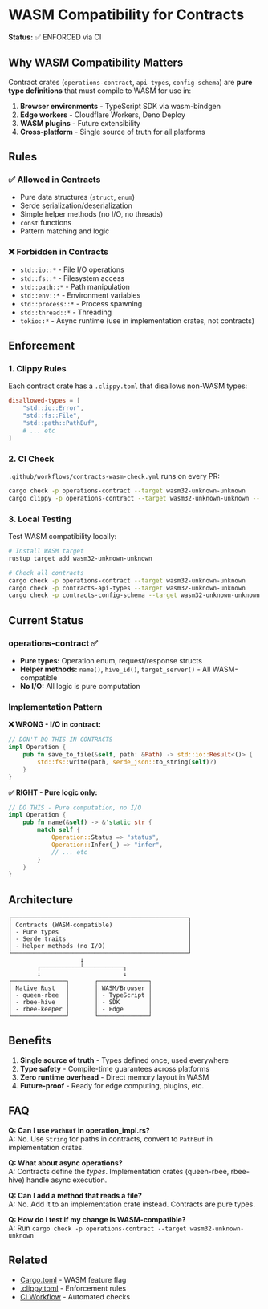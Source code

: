 # WASM Compatibility for Contracts

**Status:** ✅ ENFORCED via CI

## Why WASM Compatibility Matters

Contract crates (`operations-contract`, `api-types`, `config-schema`) are **pure type definitions** that must compile to WASM for use in:

1. **Browser environments** - TypeScript SDK via wasm-bindgen
2. **Edge workers** - Cloudflare Workers, Deno Deploy
3. **WASM plugins** - Future extensibility
4. **Cross-platform** - Single source of truth for all platforms

## Rules

### ✅ Allowed in Contracts

- Pure data structures (`struct`, `enum`)
- Serde serialization/deserialization
- Simple helper methods (no I/O, no threads)
- `const` functions
- Pattern matching and logic

### ❌ Forbidden in Contracts

- `std::io::*` - File I/O operations
- `std::fs::*` - Filesystem access
- `std::path::*` - Path manipulation
- `std::env::*` - Environment variables
- `std::process::*` - Process spawning
- `std::thread::*` - Threading
- `tokio::*` - Async runtime (use in implementation crates, not contracts)

## Enforcement

### 1. Clippy Rules

Each contract crate has a `.clippy.toml` that disallows non-WASM types:

```toml
disallowed-types = [
    "std::io::Error",
    "std::fs::File",
    "std::path::PathBuf",
    # ... etc
]
```

### 2. CI Check

`.github/workflows/contracts-wasm-check.yml` runs on every PR:

```bash
cargo check -p operations-contract --target wasm32-unknown-unknown
cargo clippy -p operations-contract --target wasm32-unknown-unknown -- -D warnings
```

### 3. Local Testing

Test WASM compatibility locally:

```bash
# Install WASM target
rustup target add wasm32-unknown-unknown

# Check all contracts
cargo check -p operations-contract --target wasm32-unknown-unknown
cargo check -p contracts-api-types --target wasm32-unknown-unknown
cargo check -p contracts-config-schema --target wasm32-unknown-unknown
```

## Current Status

### operations-contract ✅

- **Pure types:** Operation enum, request/response structs
- **Helper methods:** `name()`, `hive_id()`, `target_server()` - All WASM-compatible
- **No I/O:** All logic is pure computation

### Implementation Pattern

**❌ WRONG - I/O in contract:**
```rust
// DON'T DO THIS IN CONTRACTS
impl Operation {
    pub fn save_to_file(&self, path: &Path) -> std::io::Result<()> {
        std::fs::write(path, serde_json::to_string(self)?)
    }
}
```

**✅ RIGHT - Pure logic only:**
```rust
// DO THIS - Pure computation, no I/O
impl Operation {
    pub fn name(&self) -> &'static str {
        match self {
            Operation::Status => "status",
            Operation::Infer(_) => "infer",
            // ... etc
        }
    }
}
```

## Architecture

```
┌─────────────────────────────────────────────────┐
│ Contracts (WASM-compatible)                     │
│ - Pure types                                    │
│ - Serde traits                                  │
│ - Helper methods (no I/O)                       │
└─────────────────────────────────────────────────┘
                    ↓
        ┌───────────┴───────────┐
        ↓                       ↓
┌───────────────┐       ┌──────────────┐
│ Native Rust   │       │ WASM/Browser │
│ - queen-rbee  │       │ - TypeScript │
│ - rbee-hive   │       │ - SDK        │
│ - rbee-keeper │       │ - Edge       │
└───────────────┘       └──────────────┘
```

## Benefits

1. **Single source of truth** - Types defined once, used everywhere
2. **Type safety** - Compile-time guarantees across platforms
3. **Zero runtime overhead** - Direct memory layout in WASM
4. **Future-proof** - Ready for edge computing, plugins, etc.

## FAQ

**Q: Can I use `PathBuf` in operation_impl.rs?**  
A: No. Use `String` for paths in contracts, convert to `PathBuf` in implementation crates.

**Q: What about async operations?**  
A: Contracts define the *types*. Implementation crates (queen-rbee, rbee-hive) handle async execution.

**Q: Can I add a method that reads a file?**  
A: No. Add it to an implementation crate instead. Contracts are pure types.

**Q: How do I test if my change is WASM-compatible?**  
A: Run `cargo check -p operations-contract --target wasm32-unknown-unknown`

## Related

- [Cargo.toml](./operations-contract/Cargo.toml) - WASM feature flag
- [.clippy.toml](./operations-contract/.clippy.toml) - Enforcement rules
- [CI Workflow](../../.github/workflows/contracts-wasm-check.yml) - Automated checks
